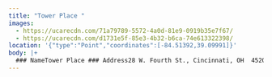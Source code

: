 ```yaml
---
title: "Tower Place "
images:
  - https://ucarecdn.com/71a79789-5572-4a0d-81e9-0919b35e7f67/
  - https://ucarecdn.com/d1731e5f-85e3-4b32-b6ca-74e613322398/
location: '{"type":"Point","coordinates":[-84.51392,39.09991]}'
body: |+
  ### NameTower Place ### Address28 W. Fourth St., Cincinnati, OH  45202
---
```

